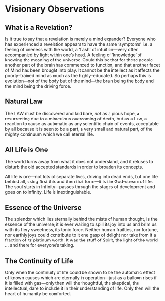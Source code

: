 # Visionary Observations

## What is a Revelation?

Is it true to say that a revelation is merely a mind expander? Everyone who has experienced a revelation appears to have the same ‘symptoms’ i.e. a feeling of oneness with the world, a ‘flash’ of intuition—very often accompanied by light within one’s head. A feeling of ‘knowledge’ of knowing the meaning of the universe. Could this be that for these people another part of the brain has commenced to function, and that another facet of Mind has been brought into play. It cannot be the intellect as it affects the poorly–trained mind as much as the highly–educated. So perhaps this is evolution—not of the body but of the mind—the brain being the body and the mind being the driving force.

## Natural Law

The LAW must be discovered and laid bare, *not* as a pious hope, a resurrecting due to a miraculous overcoming of death, but as a Law, a reaction to cause as automatic as any scientific chain of events, acceptable by all because it is seen to be a part, a very small and natural part, of the mighty continuum which we call eternal life.

## All Life is One

The world turns away from what it does not understand, and it refuses to disturb the old accepted standards in order to broaden its concepts.

All life is one—not lots of separate lives, driving into dead ends, but one life behind all, using first this and then that form—it is the God-stream of life. The soul starts in Infinity—passes through the stages of development and goes on to Infinity. Life is inextinguishable.

## Essence of the Universe

The splendor which lies eternally behind the mists of human thought, is the essence of the universe; it is ever waiting to spill its joy into us and brim us with its fiery sweetness, its tonic force. Neither human frailties, nor fortune, nor earthly joys could contribute to it one gasp of delight nor take from it a fraction of its platinum worth. It was the stuff of Spirit, the light of the world … and there for everyone’s taking.

## The Continuity of Life

Only when the continuity of life could be shown to be the automatic effect of known causes which are eternally in operation—just as a balloon rises if it is filled with gas—only then will the thoughtful, the skeptical, the intellectual, dare to include it in  their understanding of life. Only then will the heart of humanity be comforted.
